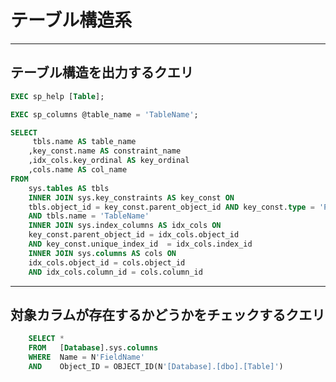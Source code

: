 # テーブル構造系

---

## テーブル構造を出力するクエリ

``` sql : とにかく全部吐き出す
EXEC sp_help [Table];
```

``` sql <https://kojimanotech.com/2020/09/13/252/>
EXEC sp_columns @table_name = 'TableName';
```

``` sql <https://lightgauge.net/database/sqlserver/3697/>
SELECT
     tbls.name AS table_name
    ,key_const.name AS constraint_name
    ,idx_cols.key_ordinal AS key_ordinal
    ,cols.name AS col_name
FROM
    sys.tables AS tbls
    INNER JOIN sys.key_constraints AS key_const ON
    tbls.object_id = key_const.parent_object_id AND key_const.type = 'PK'
    AND tbls.name = 'TableName'
    INNER JOIN sys.index_columns AS idx_cols ON
    key_const.parent_object_id = idx_cols.object_id
    AND key_const.unique_index_id  = idx_cols.index_id
    INNER JOIN sys.columns AS cols ON
    idx_cols.object_id = cols.object_id
    AND idx_cols.column_id = cols.column_id
```

---

## 対象カラムが存在するかどうかをチェックするクエリ

``` SQL
    SELECT *
    FROM   [Database].sys.columns
    WHERE  Name = N'FieldName'
    AND    Object_ID = OBJECT_ID(N'[Database].[dbo].[Table]')
```
